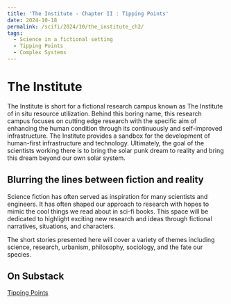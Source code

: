 ```yaml
---
title: 'The Institute - Chapter II : Tipping Points'
date: 2024-10-18
permalink: /scifi/2024/10/the_institute_ch2/
tags:
  - Science in a fictional setting
  - Tipping Points
  - Complex Systems
---
```


# The Institute

The Institute is short for a fictional research campus known as The Institute of in situ resource utilization. Behind this boring name, this research campus focuses on cutting edge research with the specific aim of enhancing the human condition through its continuously and self-improved infrastructure. The Institute provides a sandbox for the development of human-first infrastructure and technology. Ultimately, the goal of the scientists working there is to bring the solar punk dream to reality and bring this dream beyond our own solar system.

## Blurring the lines between fiction and reality
Science fiction has often served as inspiration for many scientists and engineers. It has often shaped our approach to research with hopes to mimic the cool things we read about in sci-fi books. This space will be dedicated to highlight exciting new research and ideas through fictional narratives, situations, and characters.

The short stories presented here will cover a variety of themes including science, research, urbanism, philosophy, sociology, and the fate our species.

## On Substack

[Tipping Points](https://pcnmartin.substack.com/p/tipping-points)

